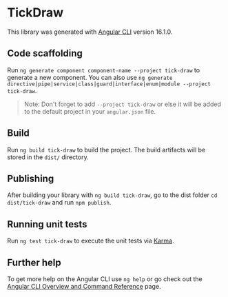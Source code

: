 # TickDraw

This library was generated with [Angular CLI](https://github.com/angular/angular-cli) version 16.1.0.

## Code scaffolding

Run `ng generate component component-name --project tick-draw` to generate a new component. You can also use `ng generate directive|pipe|service|class|guard|interface|enum|module --project tick-draw`.
> Note: Don't forget to add `--project tick-draw` or else it will be added to the default project in your `angular.json` file. 

## Build

Run `ng build tick-draw` to build the project. The build artifacts will be stored in the `dist/` directory.

## Publishing

After building your library with `ng build tick-draw`, go to the dist folder `cd dist/tick-draw` and run `npm publish`.

## Running unit tests

Run `ng test tick-draw` to execute the unit tests via [Karma](https://karma-runner.github.io).

## Further help

To get more help on the Angular CLI use `ng help` or go check out the [Angular CLI Overview and Command Reference](https://angular.io/cli) page.
